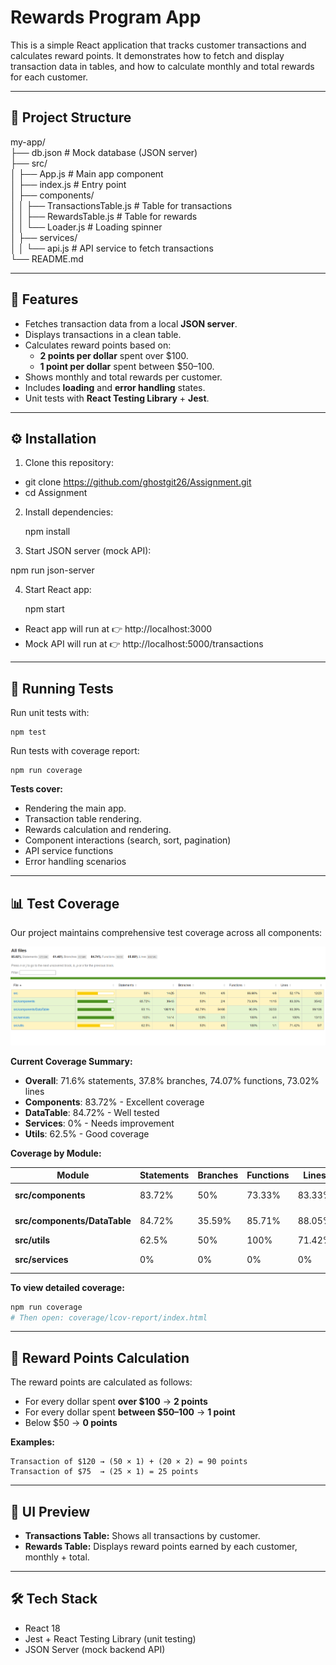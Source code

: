 # Rewards Program App

This is a simple React application that tracks customer transactions and calculates reward points. It demonstrates how to fetch and display transaction data in tables, and how to calculate monthly and total rewards for each customer.

---

## 📂 Project Structure

my-app/  
├── db.json # Mock database (JSON server)  
├── src/  
│ ├── App.js # Main app component  
│ ├── index.js # Entry point  
│ ├── components/  
│ │ ├── TransactionsTable.js # Table for transactions  
│ │ ├── RewardsTable.js # Table for rewards  
│ │ └── Loader.js # Loading spinner  
│ ├── services/  
│ │ └── api.js # API service to fetch transactions  
└── README.md

---

## 🚀 Features

- Fetches transaction data from a local **JSON server**.
- Displays transactions in a clean table.
- Calculates reward points based on:
  - **2 points per dollar** spent over $100.
  - **1 point per dollar** spent between $50–100.
- Shows monthly and total rewards per customer.
- Includes **loading** and **error handling** states.
- Unit tests with **React Testing Library** + **Jest**.

---

## ⚙️ Installation

1. Clone this repository:

- git clone https://github.com/ghostgit26/Assignment.git
- cd Assignment

2. Install dependencies:

   npm install

3. Start JSON server (mock API):

npm run json-server

4. Start React app:

   npm start

- React app will run at 👉 http://localhost:3000
- Mock API will run at 👉 http://localhost:5000/transactions

---

## 🧪 Running Tests

Run unit tests with:

    npm test

Run tests with coverage report:

    npm run coverage

**Tests cover:**

- Rendering the main app.
- Transaction table rendering.
- Rewards calculation and rendering.
- Component interactions (search, sort, pagination)
- API service functions
- Error handling scenarios

---

## 📊 Test Coverage

Our project maintains comprehensive test coverage across all components:

![Test Coverage Report](public/images/coverage-report.png)

**Current Coverage Summary:**

- **Overall**: 71.6% statements, 37.8% branches, 74.07% functions, 73.02% lines
- **Components**: 83.72% - Excellent coverage
- **DataTable**: 84.72% - Well tested
- **Services**: 0% - Needs improvement
- **Utils**: 62.5% - Good coverage

**Coverage by Module:**

| Module                       | Statements | Branches | Functions | Lines  | Status         |
| ---------------------------- | ---------- | -------- | --------- | ------ | -------------- |
| **src/components**           | 83.72%     | 50%      | 73.33%    | 83.33% | ✅ Excellent   |
| **src/components/DataTable** | 84.72%     | 35.59%   | 85.71%    | 88.05% | ✅ Well Tested |
| **src/utils**                | 62.5%      | 50%      | 100%      | 71.42% | ⚠️ Good        |
| **src/services**             | 0%         | 0%       | 0%        | 0%     | ❌ Needs Tests |

**To view detailed coverage:**

```bash
npm run coverage
# Then open: coverage/lcov-report/index.html
```

---

## 🧮 Reward Points Calculation

The reward points are calculated as follows:

- For every dollar spent **over $100** → **2 points**
- For every dollar spent **between $50–100** → **1 point**
- Below $50 → **0 points**

**Examples:**

    Transaction of $120 → (50 × 1) + (20 × 2) = 90 points
    Transaction of $75  → (25 × 1) = 25 points

---

## 📸 UI Preview

- **Transactions Table:** Shows all transactions by customer.
- **Rewards Table:** Displays reward points earned by each customer, monthly + total.

---

## 🛠️ Tech Stack

- React 18
- Jest + React Testing Library (unit testing)
- JSON Server (mock backend API)
